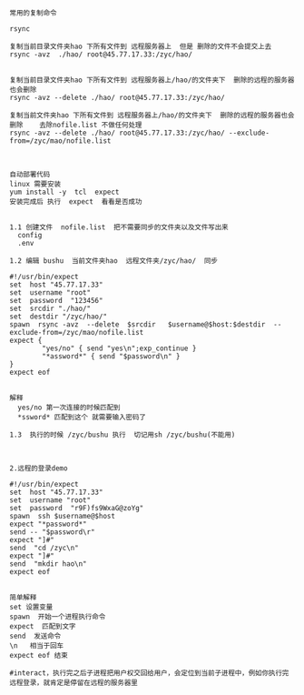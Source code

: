	常用的复制命令
	
	rsync
	
	复制当前目录文件夹hao 下所有文件到 远程服务器上  但是 删除的文件不会提交上去
	rsync -avz  ./hao/ root@45.77.17.33:/zyc/hao/
	
	
	复制当前目录文件夹hao 下所有文件到 远程服务器上/hao/的文件夹下  删除的远程的服务器也会删除 
	rsync -avz --delete ./hao/ root@45.77.17.33:/zyc/hao/ 
	
	复制当前文件夹hao 下所有文件到 远程服务器上/hao/的文件夹下  删除的远程的服务器也会删除    去除nofile.list 不做任何处理
	rsync -avz --delete ./hao/ root@45.77.17.33:/zyc/hao/ --exclude-from=/zyc/mao/nofile.list
	
	
	
	自动部署代码
	linux 需要安装  
	yum install -y  tcl  expect  
	安装完成后 执行  expect  看看是否成功
	
	 
	1.1 创建文件  nofile.list  把不需要同步的文件夹以及文件写出来
	  config
	  .env
	
	1.2 编辑 bushu  当前文件夹hao  远程文件夹/zyc/hao/  同步
	
	#!/usr/bin/expect
	set  host "45.77.17.33"
	set  username "root"
	set  password  "123456"
	set  srcdir "./hao/"
	set  destdir "/zyc/hao/"
	spawn  rsync -avz  --delete  $srcdir   $username@$host:$destdir  --exclude-from=/zyc/mao/nofile.list
	expect {
	        "yes/no" { send "yes\n";exp_continue }
	        "*assword*" { send "$password\n" }
	}
	expect eof
	
	
	解释 
	  yes/no 第一次连接的时候匹配到
	  *ssword* 匹配到这个 就需要输入密码了
	
	1.3  执行的时候 /zyc/bushu 执行  切记用sh /zyc/bushu(不能用)
	
	 
	
	2.远程的登录demo
	
	#!/usr/bin/expect
	set  host "45.77.17.33"
	set  username "root"
	set  password  "r9F)fs9WxaG@zoYg"
	spawn  ssh $username@$host
	expect "*password*"
	send -- "$password\r"
	expect "]#"
	send  "cd /zyc\n"
	expect "]#"
	send  "mkdir hao\n"
	expect eof
	
	
	简单解释 
	set 设置变量
	spawn  开始一个进程执行命令
	expect  匹配到文字
	send  发送命令
	\n   相当于回车
	expect eof 结束
	
	#interact，执行完之后子进程把用户权交回给用户，会定位到当前子进程中，例如你执行完远程登录，就肯定是停留在远程的服务器里







